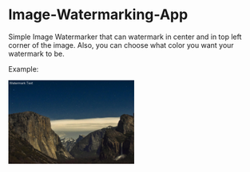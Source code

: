 # Image-Watermarking-App
Simple Image Watermarker that can watermark in center and in top left corner of the image. Also, you can choose what color you want your watermark to be.

Example:

<img src="example image/example.jpg" style="width: 50%;">
